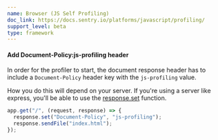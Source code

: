 ```yaml
---
name: Browser (JS Self Profiling)
doc_link: https://docs.sentry.io/platforms/javascript/profiling/
support_level: beta
type: framework
---
```


#### Add Document-Policy:js-profiling header

In order for the profiler to start, the document response header has to include a `Document-Policy` header key with the `js-profiling` value.

How you do this will depend on your server. If you're using a server like express, you'll be able to use the [response.set](https://expressjs.com/en/4x/api.html#res.set) function.

```js
app.get("/", (request, response) => {
  response.set("Document-Policy", "js-profiling");
  response.sendFile("index.html");
});
```
